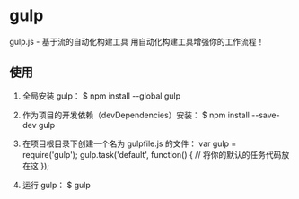 # gulp
gulp.js - 基于流的自动化构建工具
用自动化构建工具增强你的工作流程！

## 使用
1. 全局安装 gulp：
$ npm install --global gulp

2. 作为项目的开发依赖（devDependencies）安装：
$ npm install --save-dev gulp

3. 在项目根目录下创建一个名为 gulpfile.js 的文件：
var gulp = require('gulp');
gulp.task('default', function() {
  // 将你的默认的任务代码放在这
});

4. 运行 gulp：
$ gulp